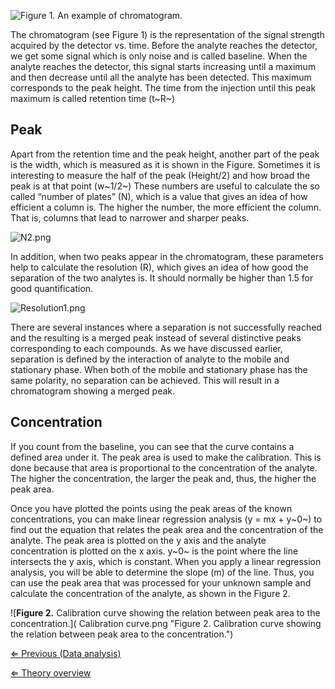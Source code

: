 ![**Figure 1.** An example of chromatogram.]( Chromatogram.png "Figure 1. An example of chromatogram.")

The chromatogram (see Figure 1) is the representation of the signal
strength acquired by the detector vs. time. Before the analyte reaches
the detector, we get some signal which is only noise and is called
baseline. When the analyte reaches the detector, this signal starts
increasing until a maximum and then decrease until all the analyte has
been detected. This maximum corresponds to the peak height. The time
from the injection until this peak maximum is called retention time
(t~R~)

Peak
----

Apart from the retention time and the peak height, another part of the
peak is the width, which is measured as it is shown in the Figure.
Sometimes it is interesting to measure the half of the peak (Height/2)
and how broad the peak is at that point (w~1/2~) These numbers are
useful to calculate the so called “number of plates” (N), which is a
value that gives an idea of how efficient a column is. The higher the
number, the more efficient the column. That is, columns that lead to
narrower and sharper peaks.

![]( N2.png " N2.png")

In addition, when two peaks appear in the chromatogram, these parameters
help to calculate the resolution (R), which gives an idea of how good
the separation of the two analytes is. It should normally be higher than
1.5 for good quantification.

![]( Resolution1.png " Resolution1.png")

There are several instances where a separation is not successfully
reached and the resulting is a merged peak instead of several
distinctive peaks corresponding to each compounds. As we have discussed
earlier, separation is defined by the interaction of analyte to the
mobile and stationary phase. When both of the mobile and stationary
phase has the same polarity, no separation can be achieved. This will
result in a chromatogram showing a merged peak.

Concentration
-------------

If you count from the baseline, you can see that the curve contains a
defined area under it. The peak area is used to make the calibration.
This is done because that area is proportional to the concentration of
the analyte. The higher the concentration, the larger the peak and,
thus, the higher the peak area.

Once you have plotted the points using the peak areas of the known
concentrations, you can make linear regression analysis (y = mx + y~0~)
to find out the equation that relates the peak area and the
concentration of the analyte. The peak area is plotted on the y axis and
the analyte concentration is plotted on the x axis. y~0~ is the point
where the line intersects the y axis, which is constant. When you apply
a linear regression analysis, you will be able to determine the slope
(m) of the line. Thus, you can use the peak area that was processed for
your unknown sample and calculate the concentration of the analyte, as
shown in the Figure 2.

![**Figure 2.** Calibration curve showing the relation between peak area
to the
concentration.]( Calibration curve.png "Figure 2. Calibration curve showing the relation between peak area to the concentration.")

[⇐ Previous (Data analysis)](/wiki/Data_analysis "wikilink")

[⇐ Theory overview](/wiki/HPLC "wikilink")

